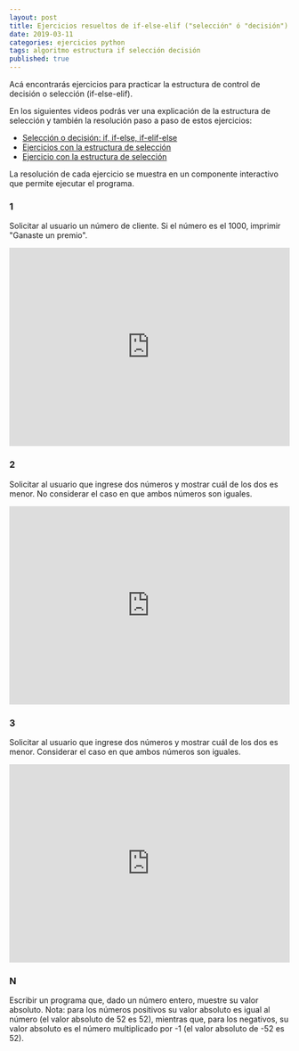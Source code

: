 ```yaml
---
layout: post
title: Ejercicios resueltos de if-else-elif ("selección" ó "decisión") en Python
date: 2019-03-11
categories: ejercicios python
tags: algoritmo estructura if selección decisión
published: true
---
```


Acá encontrarás ejercicios para practicar la estructura de control de decisión o selección (if-else-elif).

En los siguientes videos podrás ver una explicación de la estructura de selección y también la resolución paso a paso de estos ejercicios:
+ [Selección o decisión: if, if-else, if-elif-else](https://www.youtube.com/watch?v=kIkAhld32O8)
+ [Ejercicios con la estructura de selección](https://www.youtube.com/watch?v=PKFKoAN2zEo)
+ [Ejercicio con la estructura de selección](https://www.youtube.com/watch?v=HMfaVLkjIUA)

La resolución de cada ejercicio se muestra en un componente interactivo que permite ejecutar el programa.

### 1
Solicitar al usuario un número de cliente. Si el número es el 1000, imprimir "Ganaste un premio".
<br />
<iframe src="https://trinket.io/embed/python3/f5581bb85a?toggleCode=true&runOption=run" width="100%" height="356" frameborder="0" marginwidth="0" marginheight="0" allowfullscreen></iframe>



### 2
Solicitar al usuario que ingrese dos números y mostrar cuál de los dos es menor. No considerar el caso en que ambos números son iguales.
<br />
<iframe src="https://trinket.io/embed/python3/77cd083360?toggleCode=true&runOption=run" width="100%" height="356" frameborder="0" marginwidth="0" marginheight="0" allowfullscreen></iframe>


### 3
Solicitar al usuario que ingrese dos números y mostrar cuál de los dos es menor. Considerar el caso en que ambos números son iguales.
<br />
<iframe src="https://trinket.io/embed/python3/d01c943c55?toggleCode=true&runOption=run" width="100%" height="356" frameborder="0" marginwidth="0" marginheight="0" allowfullscreen></iframe>


### N
Escribir un programa que, dado un número entero, muestre su valor absoluto.
Nota: para los números positivos su valor absoluto es igual al número (el valor absoluto de 52 es 52), mientras que, para los negativos, su valor absoluto es el número multiplicado por -1 (el valor absoluto de -52 es 52).

